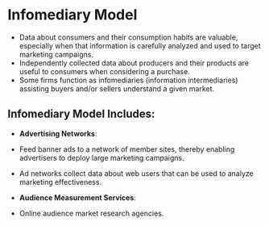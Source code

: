 # Infomediary Model

- Data about consumers and their consumption habits are valuable, especially when that information is carefully analyzed and used to target marketing campaigns.
- Independently collected data about producers and their products are useful to consumers when considering a purchase.
- Some firms function as infomediaries (information intermediaries) assisting buyers and/or sellers understand a given market.

## Infomediary Model Includes:

- **Advertising Networks**:
- Feed banner ads to a network of member sites, thereby enabling advertisers to deploy large marketing campaigns.
- Ad networks collect data about web users that can be used to analyze marketing effectiveness.

- **Audience Measurement Services**:
- Online audience market research agencies.